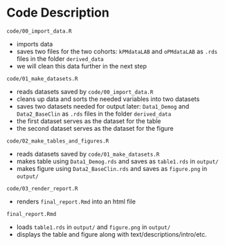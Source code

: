 # Code Description

`code/00_import_data.R`
- imports data
- saves two files for the two cohorts: `kPMdataLAB` and `oPMdataLAB` as `.rds` files in the folder `derived_data`
- we will clean this data further in the next step

`code/01_make_datasets.R`
- reads datasets saved by `code/00_import_data.R`
- cleans up data and sorts the needed variables into two datasets
- saves two datasets needed for output later: `Data1_Demog` and `Data2_BaseClin` as `.rds` files in the folder `derived_data`
- the first dataset serves as the dataset for the table
- the second dataset serves as the dataset for the figure

`code/02_make_tables_and_figures.R`
- reads datasets saved by `code/01_make_datasets.R`
- makes table using `Data1_Demog.rds` and saves as `table1.rds` in `output/`
- makes figure using `Data2_BaseClin.rds` and saves as `figure.png` in `output/`

`code/03_render_report.R`
- renders `final_report.Rmd` into an html file

`final_report.Rmd`
- loads `table1.rds` in `output/` and `figure.png` in `output/`
- displays the table and figure along with text/descriptions/intro/etc.